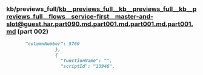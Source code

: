 ### kb/previews_full/kb__previews_full__kb__previews_full__kb__previews_full__flows__service-first__master-and-slot@guest.har.part090.md.part001.md.part001.md.part001.md (part 002)

```md
       "columnNumber": 5760
                  },
                  {
                    "functionName": "",
                    "scriptId": "13946",
        
```

```
